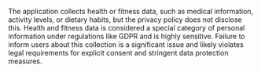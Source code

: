 The application collects health or fitness data, such as medical information, activity levels, or dietary habits, but the privacy policy does not disclose this. Health and fitness data is considered a special category of personal information under regulations like GDPR and is highly sensitive. Failure to inform users about this collection is a significant issue and likely violates legal requirements for explicit consent and stringent data protection measures.